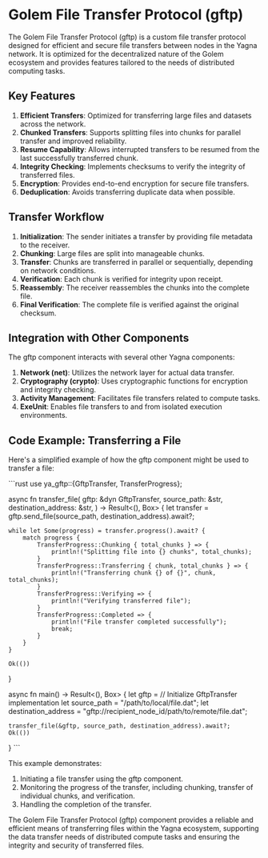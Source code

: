 # Golem File Transfer Protocol (gftp)

The Golem File Transfer Protocol (gftp) is a custom file transfer protocol designed for efficient and secure file transfers between nodes in the Yagna network. It is optimized for the decentralized nature of the Golem ecosystem and provides features tailored to the needs of distributed computing tasks.

## Key Features

1. **Efficient Transfers**: Optimized for transferring large files and datasets across the network.
2. **Chunked Transfers**: Supports splitting files into chunks for parallel transfer and improved reliability.
3. **Resume Capability**: Allows interrupted transfers to be resumed from the last successfully transferred chunk.
4. **Integrity Checking**: Implements checksums to verify the integrity of transferred files.
5. **Encryption**: Provides end-to-end encryption for secure file transfers.
6. **Deduplication**: Avoids transferring duplicate data when possible.

## Transfer Workflow

1. **Initialization**: The sender initiates a transfer by providing file metadata to the receiver.
2. **Chunking**: Large files are split into manageable chunks.
3. **Transfer**: Chunks are transferred in parallel or sequentially, depending on network conditions.
4. **Verification**: Each chunk is verified for integrity upon receipt.
5. **Reassembly**: The receiver reassembles the chunks into the complete file.
6. **Final Verification**: The complete file is verified against the original checksum.

## Integration with Other Components

The gftp component interacts with several other Yagna components:

1. **Network (net)**: Utilizes the network layer for actual data transfer.
2. **Cryptography (crypto)**: Uses cryptographic functions for encryption and integrity checking.
3. **Activity Management**: Facilitates file transfers related to compute tasks.
4. **ExeUnit**: Enables file transfers to and from isolated execution environments.

## Code Example: Transferring a File

Here's a simplified example of how the gftp component might be used to transfer a file:

\```rust
use ya_gftp::{GftpTransfer, TransferProgress};

async fn transfer_file(
    gftp: &dyn GftpTransfer,
    source_path: &str,
    destination_address: &str,
) -> Result<(), Box<dyn std::error::Error>> {
    let transfer = gftp.send_file(source_path, destination_address).await?;

    while let Some(progress) = transfer.progress().await? {
        match progress {
            TransferProgress::Chunking { total_chunks } => {
                println!("Splitting file into {} chunks", total_chunks);
            }
            TransferProgress::Transferring { chunk, total_chunks } => {
                println!("Transferring chunk {} of {}", chunk, total_chunks);
            }
            TransferProgress::Verifying => {
                println!("Verifying transferred file");
            }
            TransferProgress::Completed => {
                println!("File transfer completed successfully");
                break;
            }
        }
    }

    Ok(())
}

async fn main() -> Result<(), Box<dyn std::error::Error>> {
    let gftp = // Initialize GftpTransfer implementation
    let source_path = "/path/to/local/file.dat";
    let destination_address = "gftp://recipient_node_id/path/to/remote/file.dat";

    transfer_file(&gftp, source_path, destination_address).await?;
    Ok(())
}
\```

This example demonstrates:
1. Initiating a file transfer using the gftp component.
2. Monitoring the progress of the transfer, including chunking, transfer of individual chunks, and verification.
3. Handling the completion of the transfer.

The Golem File Transfer Protocol (gftp) component provides a reliable and efficient means of transferring files within the Yagna ecosystem, supporting the data transfer needs of distributed compute tasks and ensuring the integrity and security of transferred files.